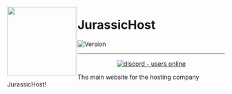 <img src="https://jurassic.host/images/trex.png" align="left" height="160px"><h1>JurassicHost</h1>
  
![Version][version]
<br>

---

<p align="center">
  <a href="https://discord.gg/5F6dK67vwD">
    <img src="https://img.shields.io/discord/792607921006968842?style=for-the-badge" alt="discord - users online" />
  </a>
</p>

The main website for the hosting company JurassicHost!


[version]: https://img.shields.io/github/manifest-json/v/JurassicHost/Jurassic.Host?color=5F4DEF&style=flat-square

